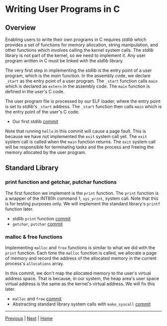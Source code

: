 # Writing User Programs in C

## Overview

Enabling users to write their own programs in C requires _stdlib_ which provides a set of functions for memory allocation, string manipulation, and other functions which involves calling the kernel system calls. The _stdlib_ library is not part of the kernel, so we need to implement it. Any user program written in C must be linked with the _stdlib_ library.

The very first step in implementing the _stdlib_ is the entry point of a user program, which is the _main_ function. In the assembly code, we declare `_start` as the entry point of a user program. The `_start` function calls `main` which is declared as `extern` in the assembly code. The `main` function is defined in the user's C code.

The user program file is processed by our ELF loader, where the entry point is set to _stdlib_'s `_start` address. The `_start` function then calls `main` which is the entry point of the user's C code.

- Our first stdlib [commit](https://github.com/taikiy/kernel/commit/22984b790428a6732a0037bdb52c9d939514b314)

Note that running `hello` in this commit will cause a page fault. This is because we have not implemented the `exit` system call yet. The `exit` system call is called when the `main` function returns. The `exit` system call will be responsible for terminating tasks and the process and freeing the memory allocated by the user program.

## Standard Library

### print function and getchar, putchar functions

The first function we implement is the `print` function. The `print` function is a wrapper of the INT80h command 1, `sys_print`, system call. Note that this is for testing purposes only. We will implement the standard library's `printf` function later.

- stdlib `print` function [commit](https://github.com/taikiy/kernel/commit/47a2fef03b73645c393992245d160666e08a44cd)
- `getchar`, `putchar` [commit](https://github.com/taikiy/kernel/commit/ac10715ca82860e0589c04585c4ed57303be113c)

### malloc & free functions

Implementing `malloc` and `free` functions is similar to what we did with the `print` function. Each time the `malloc` function is called, we allocate a page of memory and record the address of the allocated memory in the current process's `allocations` array.

In this commit, we don't map the allocated memory to the user's virtual address space. That is because, in our system, the heap area's user space virtual address is the same as the kernel's virtual address. We will fix this later.

- `malloc` and `free` [commit](https://github.com/taikiy/kernel/commit/c7b47a9c1139933fdedea99684122f22fc3f9dc0)
- Abstracting standard library system calls with `make_syscall` [commit](https://github.com/taikiy/kernel/commit/57ac430a09ce559101050ccc1010cbe4d97d95bb)

---

[Previous](./15_elf_files.md) | [Next](./17_shell_and_launching_other_programs.md) | [Home](../README.md)
